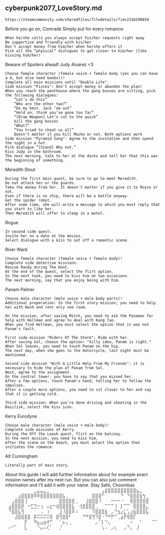 cyberpunk2077_LoveStory.md
---
	https://steamcommunity.com/sharedfiles/filedetails/?id=2316290859


	
Before you go on, Comrade
Simply put for every romance:

    When he/she calls you always accept his/her requests right away
    Be supportive and friendly with his/her
    Don’t accept money from him/her when he/she offers it
    Pick all the “physical” dialogues to get closer to him/her (like kissing him/her)


Beware of Spoilers ahead!
Judy Alvarez <3

    Choose female character (female voice + female body (yes you can have a d, but also need boobs))!
    Complete all main missions until "Double Life".
    Side mission "Pisces": Don't accept money or abandon the plan!
    When you reach the penthouse where the gang bosses are sitting, pick the following dialogues:
        “Let’s do this”
        “Who are the other two?”
        “Do my best. Jack ’em out”
        “Hold on, think you’ve gone too far”
        “[Draw Weapon] Let’s cut to the quick”
        kill the gang bosses
        “What?”
        “You tried to cheat us all”
        Doesn't matter if you kill Maiko or not. Both options work
    Side mission "Pyramid Song": Agree to the invitation and then spend the night in a hut.
    Pick dialogue “[Stand] Why not.”
    Kiss Judy in the bathroom.
    The next morning, talk to her at the docks and tell her that this was the beginning of something.

Meredith Stout

    During the first main quest, be sure to go to meet Meredith.
    Do not attack her or the guards.
    Take the money from her. It doesn't matter if you give it to Royce or not.
    Even if there is no chip, there will be a battle anyway.
    Get the spider robot.
    After some time, she will write a message to which you must reply that you start to like her.
    Then Meredith will offer to sleep in a motel. 

Rogue

    In second side quest:
    Invite her on a date at the movies.
    Select dialogue with a kiss to set off a romantic scene.


River Ward

    Choose female character (female voice + female body)!
    Complete side detective missions.
    Rescue Randy during The Hunt.
    At the end of the quest, select the flirt option.
    In the next task, you need to kiss him on two occasions.
    The next morning, say that you enjoy being with him.

Panam Palmer

    Choose male character (male voice + male body parts)!
    Additional preperation: In the first story mission, you need to help her with Nash and rent only one room.

    On the mission, after saving Mitch, you need to ask the Panamas for help with Hellman and agree to deal with Kang Tao.
    When you find Hellman, you must select the option that it was not Panam's fault.

    First side mission "Riders Of The Storm": Ride with her.
    After saving Sol, choose the option: "Silly idea, Panam is right."
    When Sol leaves, you need to touch Panam on the hip.
    The next day, when she goes to the motorcycle, last night must be mentioned.

    Second side mission "With A Little Help From My Friends": it is necessary to hide the plan of Panam from Sol.
    Next, agree to the assignment.
    On the control tower, you have to say that you missed her.
    After a few options, touch Panam's hand, telling her to follow the impulses.
    After a couple more options, you need to sit closer to her and say that it is getting cold.

    Third side mission: When you're done driving and shooting in the Basilisk, select the kiss icon.

Kerry Eurodyne

    Choose male character (male voice + male body)!
    Complete side missions of Kerry.
    During the Off the Leash quest, flirt on the balcony.
    In the next mission, you need to kiss him.
    After the scene on the beach, you must select the option that initiates the romance.

Alt Cunningham

    Literally part of main story.

About this guide
I will add further information about for example exact mission names after my next run. But you can also just comment information and I'll add it with your name.
Stay Safe, Choombas
⠀⠀⠀⠀⠀⠀⠀⠀⠀⣀⣤⣤⣄⣀⠀⠀⠀⠀⠀⠀⠀⠀⠀⠀
⠀⠀⠀⠀⠀⠀⣠⣾⣿⣿⣿⣿⣿⣿⣿⣿⣿⣦⣀⠀⠀⠀⠀⠀
⠀⠀⠀⠀⣰⣿⣿⣿⣿⠿⠿⣿⣿⣿⣿⣿⣿⣿⣧⢀⠀⠀⠀⠀
⠀⠀⠀⣿⣿⣿⠋⠀⠀⠀⠀⠀⠙⠀⠙⣿⣿⣿⣷⢳⢀⠀⠀⠀
⠀⠀⣠⣿⣿⣿⢸⠀⠀⠀⠀⠀⠀⠀⠀⠀⠀⣿⣿⣿⣿⣿⢀
⠀⠀⣸⣿⣿⣿⠸⠀⠀⠀⠒⠒⠒⠐⠀⠀⢿⣿⣿⣿⣿⣿⠀
⠀⣴⣿⣿⣿⡿⠀⠒⣋⣙⡒⢰⠀⠤⣖⠒⢾⣿⣿⣿⣿⣧⠀
⢺⣿⣿⣿⣿⢀⠀⠀⠉⠉⠉⠸⠀⡇⠉⠉⠀⢿⣿⣿⣿⣄
⠀⠙⣿⣿⣧⢻⠀⠀⠀⠀⠀⠠⠀⠰⠀⠀⠀⣸⠸⣿⣿⠿⠰⠀
⠀⠀⠀⠹⣿⣿⣿⣷⠀⡠⠙⣲⣔⣅⢡⣰⣷⣿⣿⣿⣧
⠀⠀⠀⣼⣿⣿⣿⣿⠀⡿⠭⠭⠭⠭⢿⠀⣿⢻⣿⣿⠃
⠀⠀⠀⠙⠛⣿⢻⠹⣿⠐⠙⠛⠟⠉⢀⣴⡟⢿⣿⡏⠀
⠀⠀⠀⠀⠀⠀⡟⠀⠀⠻⣦⣤⣶⠾⠋⠀⠀⠁⡦⢄⢀⠀⠀⠀
⠀⠀⠀⠀⡠⠁⡇⠑⢄⠀⠀⠀⠀⠀⠀⠔⠀⠀⠁⠀⠀⠀⠉⠁
⠀⠔⠊⠁⠀⠀⣇⠀⠀⠀⠑⡤⠤⢎⠁⠀⠀⡘⠀⠀⠀⠀⠀⠀
⠀⠀⠀⠀⠀⠀⢢⠠⠀⡠⢆⠀⠀⡠⠙⢄⠀⡸⠀⠀⠀⠀⠀⠀ 